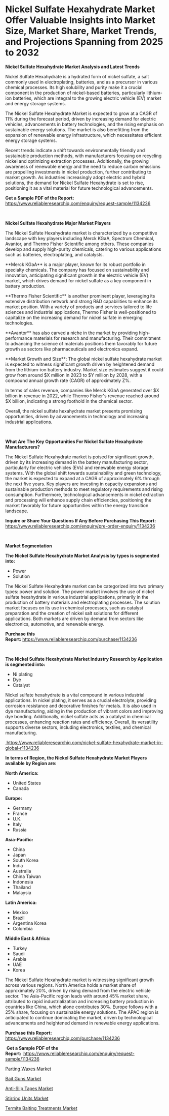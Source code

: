 <p><h1>Nickel Sulfate Hexahydrate Market Offer Valuable Insights into Market Size, Market Share, Market Trends, and Projections Spanning from 2025 to 2032</h1></p><p><strong>Nickel Sulfate Hexahydrate Market Analysis and Latest Trends</strong></p>
<p><p>Nickel Sulfate Hexahydrate is a hydrated form of nickel sulfate, a salt commonly used in electroplating, batteries, and as a precursor in various chemical processes. Its high solubility and purity make it a crucial component in the production of nickel-based batteries, particularly lithium-ion batteries, which are integral to the growing electric vehicle (EV) market and energy storage systems.</p><p>The Nickel Sulfate Hexahydrate Market is expected to grow at a CAGR of 11% during the forecast period, driven by increasing demand for electric vehicles, advancements in battery technologies, and the rising emphasis on sustainable energy solutions. The market is also benefitting from the expansion of renewable energy infrastructure, which necessitates efficient energy storage systems.</p><p>Recent trends indicate a shift towards environmentally friendly and sustainable production methods, with manufacturers focusing on recycling nickel and optimizing extraction processes. Additionally, the growing awareness of renewable energy and the need to reduce carbon emissions are propelling investments in nickel production, further contributing to market growth. As industries increasingly adopt electric and hybrid solutions, the demand for Nickel Sulfate Hexahydrate is set to rise, positioning it as a vital material for future technological advancements.</p></p>
<p><strong>Get a Sample PDF of the Report:&nbsp;</strong> <a href="https://www.reliableresearchiq.com/enquiry/request-sample/1134236?utm_campaign=1842&utm_medium=2&utm_source=Github&utm_content=ia&utm_term=25032025&utm_id=nickel-sulfate-hexahydrate">https://www.reliableresearchiq.com/enquiry/request-sample/1134236</a></p>
<p>&nbsp;</p>
<p><strong>Nickel Sulfate Hexahydrate Major Market Players</strong></p>
<p><p>The Nickel Sulfate Hexahydrate market is characterized by a competitive landscape with key players including Merck KGaA, Spectrum Chemical, Avantor, and Thermo Fisher Scientific among others. These companies develop and supply high-purity chemicals, catering to various applications such as batteries, electroplating, and catalysts.</p><p>**Merck KGaA** is a major player, known for its robust portfolio in specialty chemicals. The company has focused on sustainability and innovation, anticipating significant growth in the electric vehicle (EV) market, which drives demand for nickel sulfate as a key component in battery production.</p><p>**Thermo Fisher Scientific** is another prominent player, leveraging its extensive distribution network and strong R&D capabilities to enhance its market position. With a variety of products and services tailored to life sciences and industrial applications, Thermo Fisher is well-positioned to capitalize on the increasing demand for nickel sulfate in emerging technologies.</p><p>**Avantor** has also carved a niche in the market by providing high-performance materials for research and manufacturing. Their commitment to advancing the science of materials positions them favorably for future growth as sectors like pharmaceuticals and electronics expand.</p><p>**Market Growth and Size**: The global nickel sulfate hexahydrate market is expected to witness significant growth driven by heightened demand from the lithium-ion battery industry. Market size estimates suggest it could grow from around $X million in 2023 to $Y million by 2028, with a compound annual growth rate (CAGR) of approximately Z%.</p><p>In terms of sales revenue, companies like Merck KGaA generated over $X billion in revenue in 2022, while Thermo Fisher's revenue reached around $X billion, indicating a strong foothold in the chemical sector.</p><p>Overall, the nickel sulfate hexahydrate market presents promising opportunities, driven by advancements in technology and increasing industrial applications.</p></p>
<p>&nbsp;</p>
<p><strong>What Are The Key Opportunities For Nickel Sulfate Hexahydrate Manufacturers?</strong></p>
<p><p>The Nickel Sulfate Hexahydrate market is poised for significant growth, driven by its increasing demand in the battery manufacturing sector, particularly for electric vehicles (EVs) and renewable energy storage systems. With the global shift towards sustainability and green technology, the market is expected to expand at a CAGR of approximately 6% through the next five years. Key players are investing in capacity expansions and sustainable production methods to meet regulatory requirements and rising consumption. Furthermore, technological advancements in nickel extraction and processing will enhance supply chain efficiencies, positioning the market favorably for future opportunities within the energy transition landscape.</p></p>
<p><strong>Inquire or Share Your Questions If Any Before Purchasing This Report:</strong> <a href="https://www.reliableresearchiq.com/enquiry/pre-order-enquiry/1134236?utm_campaign=1842&utm_medium=2&utm_source=Github&utm_content=ia&utm_term=25032025&utm_id=nickel-sulfate-hexahydrate">https://www.reliableresearchiq.com/enquiry/pre-order-enquiry/1134236</a></p>
<p>&nbsp;</p>
<p><strong>Market Segmentation</strong></p>
<p><strong>The Nickel Sulfate Hexahydrate Market Analysis by types is segmented into:</strong></p>
<p><ul><li>Power</li><li>Solution</li></ul></p>
<p><p>The Nickel Sulfate Hexahydrate market can be categorized into two primary types: power and solution. The power market involves the use of nickel sulfate hexahydrate in various industrial applications, primarily in the production of battery materials and electroplating processes. The solution market focuses on its use in chemical processes, such as catalyst preparation and the creation of nickel salt solutions for different applications. Both markets are driven by demand from sectors like electronics, automotive, and renewable energy.</p></p>
<p><strong>Purchase this Report:&nbsp;</strong><a href="https://www.reliableresearchiq.com/purchase/1134236?utm_campaign=1842&utm_medium=2&utm_source=Github&utm_content=ia&utm_term=25032025&utm_id=nickel-sulfate-hexahydrate">https://www.reliableresearchiq.com/purchase/1134236</a></p>
<p>&nbsp;</p>
<p><strong>The Nickel Sulfate Hexahydrate Market Industry Research by Application is segmented into:</strong></p>
<p><ul><li>Ni plating</li><li>Dye</li><li>Catalyst</li></ul></p>
<p><p>Nickel sulfate hexahydrate is a vital compound in various industrial applications. In nickel plating, it serves as a crucial electrolyte, providing corrosion resistance and decorative finishes for metals. It is also used in dye manufacturing, aiding in the production of vibrant colors and improving dye bonding. Additionally, nickel sulfate acts as a catalyst in chemical processes, enhancing reaction rates and efficiency. Overall, its versatility supports diverse sectors, including electronics, textiles, and chemical manufacturing.</p></p>
<p><a href="https://www.reliableresearchiq.com/nickel-sulfate-hexahydrate-market-in-global-r1134236?utm_campaign=1842&utm_medium=2&utm_source=Github&utm_content=ia&utm_term=25032025&utm_id=nickel-sulfate-hexahydrate">&nbsp;https://www.reliableresearchiq.com/nickel-sulfate-hexahydrate-market-in-global-r1134236</a></p>
<p><strong>In terms of Region, the Nickel Sulfate Hexahydrate Market Players available by Region are:</strong></p>
<p>
    <p> <strong> North America: </strong>
        <ul>
            <li>United States</li>
            <li>Canada</li>
        </ul>
        </p> 
    <p> <strong> Europe: </strong>
        <ul>
            <li>Germany</li>
            <li>France</li>
            <li>U.K.</li>
            <li>Italy</li>
            <li>Russia</li>
        </ul>
        </p> 
    <p> <strong> Asia-Pacific: </strong>
        <ul>
            <li>China</li>
            <li>Japan</li>
            <li>South Korea</li>
            <li>India</li>
            <li>Australia</li>
            <li>China Taiwan</li>
            <li>Indonesia</li>
            <li>Thailand</li>
            <li>Malaysia</li>
        </ul>
        </p> 
    <p> <strong> Latin America: </strong>
        <ul>
            <li>Mexico</li>
            <li>Brazil</li>
            <li>Argentina Korea</li>
            <li>Colombia</li>
        </ul>
        </p> 
    <p> <strong> Middle East & Africa: </strong>
        <ul>
            <li>Turkey</li>
            <li>Saudi</li>
            <li>Arabia</li>
            <li>UAE</li>
            <li>Korea</li>
        </ul>
    </p>
    </p>
<p><p>The Nickel Sulfate Hexahydrate market is witnessing significant growth across various regions. North America holds a market share of approximately 20%, driven by rising demand from the electric vehicle sector. The Asia-Pacific region leads with around 45% market share, attributed to rapid industrialization and increasing battery production in countries like China, which alone contributes 30%. Europe follows with a 25% share, focusing on sustainable energy solutions. The APAC region is anticipated to continue dominating the market, driven by technological advancements and heightened demand in renewable energy applications.</p></p>
<p><strong>Purchase this Report: </strong><a href="https://www.reliableresearchiq.com/purchase/1134236?utm_campaign=1842&utm_medium=2&utm_source=Github&utm_content=ia&utm_term=25032025&utm_id=nickel-sulfate-hexahydrate">https://www.reliableresearchiq.com/purchase/1134236</a></p>
<p>&nbsp;<strong>Get a Sample PDF of the Report:&nbsp;&nbsp;</strong><a href="https://www.reliableresearchiq.com/enquiry/request-sample/1134236?utm_campaign=1842&utm_medium=2&utm_source=Github&utm_content=ia&utm_term=25032025&utm_id=nickel-sulfate-hexahydrate">https://www.reliableresearchiq.com/enquiry/request-sample/1134236</a></p>
<p><strong></strong></p>
<p><p><a href="https://github.com/heinslakey2x/Market-Research-Report-List-1/blob/main/parting-waxes-market.md?utm_campaign=1842&utm_medium=2&utm_source=Github&utm_content=ia&utm_term=25032025&utm_id=nickel-sulfate-hexahydrate">Parting Waxes Market</a></p><p><a href="https://github.com/bauldlimle6h/Market-Research-Report-List-1/blob/main/bait-guns-market.md?utm_campaign=1842&utm_medium=2&utm_source=Github&utm_content=ia&utm_term=25032025&utm_id=nickel-sulfate-hexahydrate">Bait Guns Market</a></p><p><a href="https://github.com/shimweummul/Market-Research-Report-List-1/blob/main/anti-slip-tapes-market.md?utm_campaign=1842&utm_medium=2&utm_source=Github&utm_content=ia&utm_term=25032025&utm_id=nickel-sulfate-hexahydrate">Anti-Slip Tapes Market</a></p><p><a href="https://github.com/sternymkere4/Market-Research-Report-List-1/blob/main/stirring-units-market.md?utm_campaign=1842&utm_medium=2&utm_source=Github&utm_content=ia&utm_term=25032025&utm_id=nickel-sulfate-hexahydrate">Stirring Units Market</a></p><p><a href="https://github.com/buseknoden2b/Market-Research-Report-List-1/blob/main/termite-baiting-treatments-market.md?utm_campaign=1842&utm_medium=2&utm_source=Github&utm_content=ia&utm_term=25032025&utm_id=nickel-sulfate-hexahydrate">Termite Baiting Treatments Market</a></p></p>